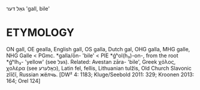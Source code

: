 גאַל
דער
'gall, bile'

ETYMOLOGY
===========
ON gall, OE gealla, English gall, OS galla, Dutch gal, OHG galla, MHG galle, NHG Galle < PGmc. *galla/ōn- 'bile' < PIE *ǵʰol(h₃)-on-, from the root *ǵʰlh₃- 'yellow' (see געל).
Related: Avestan zāra- 'bile', Greek χόλος, χολέρα (see כאָלערע), Latin fel, fellis, Lithuanian tulžìs, Old Church Slavonic zlĭčĭ, Russian жёлчь.
[DW² 4: 1183; Kluge/Seebold 2011: 329; Kroonen 2013: 164; Orel 124]